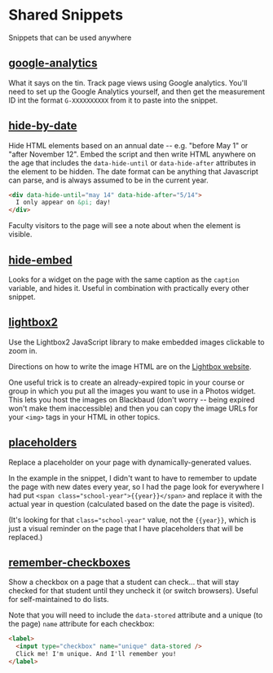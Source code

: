 # Shared Snippets

Snippets that can be used anywhere

## [google-analytics](./google-analytics.html)

What it says on the tin. Track page views using Google analytics. You'll need to set up the Google Analytics yourself, and then get the measurement ID int the format `G-XXXXXXXXXX` from it to paste into the snippet.

## [hide-by-date](./hide-by-date.html)

Hide HTML elements based on an annual date -- e.g. "before May 1" or "after November 12". Embed the script and then write HTML anywhere on the age that includes the `data-hide-until` or `data-hide-after` attributes in the element to be hidden. The date format can be anything that Javascript can parse, and is always assumed to be in the current year.

```html
<div data-hide-until="may 14" data-hide-after="5/14">
  I only appear on &pi; day!
</div>
```

Faculty visitors to the page will see a note about when the element is visible.

## [hide-embed](./hide-embed.html)

Looks for a widget on the page with the same caption as the `caption` variable, and hides it. Useful in combination with practically every other snippet.

## [lightbox2](./lightbox2.html)

Use the Lightbox2 JavaScript library to make embedded images clickable to zoom in.

Directions on how to write the image HTML are on the [Lightbox website](https://lokeshdhakar.com/projects/lightbox2/#getting-started:~:text=INITIALIZE%20WITH%20HTML).

One useful trick is to create an already-expired topic in your course or group in which you put all the images you want to use in a Photos widget. This lets you host the images on Blackbaud (don't worry -- being expired won't make them inaccessible) and then you can copy the image URLs for your `<img>` tags in your HTML in other topics.

## [placeholders](./placeholders.html)

Replace a placeholder on your page with dynamically-generated values.

In the example in the snippet, I didn't want to have to remember to update the page with new dates every year, so I had the page look for everywhere I had put `<span class="school-year">{{year}}</span>` and replace it with the actual year in question (calculated based on the date the page is visited).

(It's looking for that `class="school-year"` value, not the `{{year}}`, which is just a visual reminder on the page that I have placeholders that will be replaced.)

## [remember-checkboxes](./remember-checkboxes.html)

Show a checkbox on a page that a student can check… that will stay checked for that student until they uncheck it (or switch browsers). Useful for self-maintained to do lists.

Note that you will need to include the `data-stored` attribute and a unique (to the page) `name` attribute for each checkbox:

```html
<label>
  <input type="checkbox" name="unique" data-stored />
  Click me! I'm unique. And I'll remember you!
</label>
```
